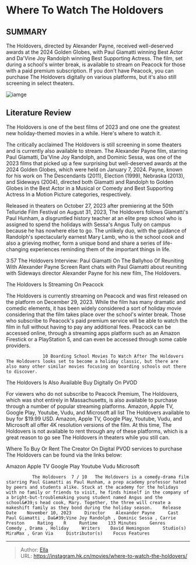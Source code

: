 # Where To Watch The Holdovers


## SUMMARY 



  The Holdovers, directed by Alexander Payne, received well-deserved awards at the 2024 Golden Globes, with Paul Giamatti winning Best Actor and Da&#39;Vine Joy Randolph winning Best Supporting Actress.   The film, set during a school&#39;s winter break, is available to stream on Peacock for those with a paid premium subscription.   If you don&#39;t have Peacock, you can purchase The Holdovers digitally on various platforms, but it&#39;s also still screening in select theaters.  

![iamge](https://static1.srcdn.com/wordpress/wp-content/uploads/2023/09/dominic-sessa-and-paul-giamatti-in-the-holdovers.jpg)

## Literature Review

The Holdovers is one of the best films of 2023 and one one the greatest new holiday-themed movies in a while. Here&#39;s where to watch it.




The critically acclaimed The Holdovers is still screening in some theaters and is currently also available to stream. The Alexander Payne film, starring Paul Giamatti, Da&#39;Vine Joy Randolph, and Dominic Sessa, was one of the 2023 films that picked up a few surprising but well-deserved awards at the 2024 Golden Globes, which were held on January 7, 2024. Payne, known for his work on The Descendants (2011), Election (1999), Nebraska (2013), and Sideways (2004), directed both Giamatti and Randolph to Golden Globes in the Best Actor in a Musical or Comedy and Best Supporting Actress In a Motion Picture categories, respectively.




Released in theaters on October 27, 2023 after premiering at the 50th Telluride Film Festival on August 31, 2023, The Holdovers follows Giamatti&#39;s Paul Hunham, a disgruntled history teacher at an elite prep school who is assigned to spend the holidays with Sessa&#39;s Angus Tully on campus because he has nowhere else to go. The unlikely duo, with the guidance of Randolph&#39;s spectacularly earnest Mary Lamb, who is the school cook and also a grieving mother, form a unique bond and share a series of life-changing experiences reminding them of the important things in life.

  3:57                       The Holdovers Interview: Paul Giamatti On The Ballyhoo Of Reuniting With Alexander Payne   Screen Rant chats with Paul Giamatti about reuniting with Sideways director Alexander Payne for his new film, The Holdovers.   


 The Holdovers Is Streaming On Peacock 
         




The Holdovers is currently streaming on Peacock and was first released on the platform on December 29, 2023. While the film has many dramatic and comedic elements, it has been widely considered a sort of holiday movie considering that the film takes place over the school&#39;s winter break. Those who subscribe to Peacock&#39;s paid premium service will be able to watch the film in full without having to pay any additional fees. Peacock can be accessed online, through a streaming apps platform such as an Amazon Firestick or a PlayStation 5, and can even be accessed through some cable providers.

                  10 Boarding School Movies To Watch After The Holdovers   The Holdovers looks set to become a holiday classic, but there are also many other similar movies focusing on boarding schools out there to discover.   



 The Holdovers Is Also Available Buy Digitally On PVOD 
          




For viewers who do not subscribe to Peacock Premium, The Holdovers, which was shot entirely in Massachusetts, is also available to purchase through a number of popular streaming platforms. Amazon, Apple TV, Google Play, Youtube, Vudu, and Microsoft all list The Holdovers available to buy for $19.99 USD. Amazon, Apple TV, Google Play, Youtube, Vudu, and Microsoft all offer 4K resolution versions of the film. At this time, The Holdovers is not available to rent through any of these platforms, which is a great reason to go see The Holdovers in theaters while you still can.

Where To Buy Or Rent The Creator On Digital
PVOD services to purchase The Holdovers can be found via the links below:

  Amazon   Apple TV   Google Play   Youtube   Vudu   Microsoft  

              The Holdovers  7 / 10   The Holdovers is a comedy-drama film starring Paul Giamatti as Paul Hunham, a prep academy professor hated by peers and students alike. Stuck at the academy for the holidays with no family or friends to visit, he finds himself in the company of a bright-but-troublemaking young student named Angus and the school&#39;s head cook, Mary. Together, the three will create a makeshift family as they bond during the holiday season.    Release Date    November 10, 2023     Director    Alexander Payne     Cast    Paul Giamatti , Da&#39;Vine Joy Randolph , Dominic Sessa , Carrie Preston     Rating    R     Runtime    133 Minutes     Genres    Comedy , Drama , Holiday     Writers    David Hemingson     Studio(s)    MiraMax , Gran Via     Distributor(s)    Focus Features      


---

> Author: [Ella](https://instagram.hk.cn/)  
> URL: https://instagram.hk.cn/movies/where-to-watch-the-holdovers/  

